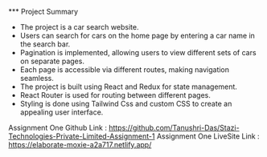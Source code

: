 *** Project Summary
* The project is a car search website.
* Users can search for cars on the home page by entering a car name in the search bar.
* Pagination is implemented, allowing users to view different sets of cars on separate pages.
* Each page is accessible via different routes, making navigation seamless.
* The project is built using React and Redux for state management.
* React Router is used for routing between different pages.
* Styling is done using Tailwind Css and custom CSS to create an appealing user interface.

Assignment One Github Link : https://github.com/Tanushri-Das/Stazi-Technologies-Private-Limited-Assignment-1
Assignment One LiveSite Link : https://elaborate-moxie-a2a717.netlify.app/
